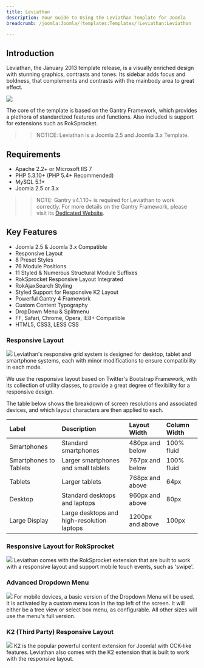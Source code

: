 ```yaml
---
title: Leviathan
description: Your Guide to Using the Leviathan Template for Joomla
breadcrumb: /joomla:Joomla/!templates:Templates/!Leviathan:Leviathan

---
```


Introduction
-----
Leviathan, the January 2013 template release, is a visually enriched design with stunning graphics, contrasts and tones. Its sidebar adds focus and boldness, that complements and contrasts with the mainbody area to great effect.

![][leviathan]

The core of the template is based on the Gantry Framework, which provides a plethora of standardized features and functions. Also included is support for extensions such as RokSprocket.

>> NOTICE: Leviathan is a Joomla 2.5 and Joomla 3.x Template.

Requirements
-----
* Apache 2.2+ or Microsoft IIS 7
* PHP 5.3.10+ (PHP 5.4+ Recommended)
* MySQL 5.1+
* Joomla 2.5 or 3.x

>> NOTE: Gantry v4.1.10+ is required for Leviathan to work correctly. For more details on the Gantry Framework, please visit its [Dedicated Website][gantry].

Key Features
-----
* Joomla 2.5 & Joomla 3.x Compatible
* Responsive Layout
* 8 Preset Styles
* 76 Module Positions
* 11 Styled & Numerous Structural Module Suffixes
* RokSprocket Responsive Layout Integrated
* RokAjaxSearch Styling
* Styled Support for Responsive K2 Layout
* Powerful Gantry 4 Framework
* Custom Content Typography
* DropDown Menu & Splitmenu
* FF, Safari, Chrome, Opera, IE8+ Compatible
* HTML5, CSS3, LESS CSS

### Responsive Layout
![][responsive]
Leviathan's responsive grid system is designed for desktop, tablet and smartphone systems, each with minor modifications to ensure compatibility in each mode.

We use the responsive layout based on Twitter's Bootstrap Framework, with its collection of utility classes, to provide a great degree of flexibility for a responsive design.

The table below shows the breakdown of screen resolutions and associated devices, and which layout characters are then applied to each.

| Label                  | Description                                | Layout Width     | Column Width |  
| :--------------------- | :----------------------------------------- | :--------------- | :----------- |  
| Smartphones            | Standard smartphones                       | 480px and below  | 100% fluid   |  
| Smartphones to Tablets | Larger smartphones and small tablets       | 767px and below  | 100% fluid   |  
| Tablets                | Larger tablets                             | 768px and above  | 64px         |  
| Desktop                | Standard desktops and laptops              | 960px and above  | 80px         |  
| Large Display          | Large desktops and high-resolution laptops | 1200px and above | 100px        | 

### Responsive Layout for RokSprocket
![][roksprocket]
Leviathan comes with the RokSprocket extension that are built to work with a responsive layout and support mobile touch events, such as 'swipe'.

### Advanced Dropdown Menu
![][dropdown]
For mobile devices, a basic version of the Dropdown Menu will be used. It is activated by a custom menu icon in the top left of the screen. It will either be a tree view or select box menu, as configurable. All other sizes will use the menu's full version.

### K2 (Third Party) Responsive Layout
![][k2]
K2 is the popular powerful content extension for Joomla! with CCK-like features. Leviathan also comes with the K2 extension that is built to work with the responsive layout.

[gantry]: http://www.gantry-framework.org/
[leviathan]: assets/leviathan2.jpeg
[responsive]: assets/responsive.jpg
[roksprocket]: assets/roksprocket.jpg
[filezilla]: https://filezilla-project.org
[launcher]: ../../start/rocketlauncher.md
[dropdown]: assets/dropdown.jpg
[k2]: assets/k2.jpg